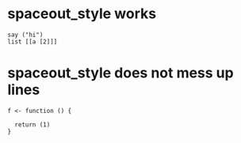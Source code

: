 # spaceout_style works

    say ("hi")
    list [[a [2]]]

# spaceout_style does not mess up lines

    
    f <- function () {
    
      return (1)
    }


